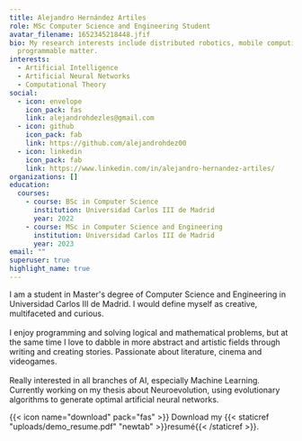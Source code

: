 ```yaml
---
title: Alejandro Hernández Artiles
role: MSc Computer Science and Engineering Student
avatar_filename: 1652345218448.jfif
bio: My research interests include distributed robotics, mobile computing and
  programmable matter.
interests:
  - Artificial Intelligence
  - Artificial Neural Networks
  - Computational Theory
social:
  - icon: envelope
    icon_pack: fas
    link: alejandrohdezles@gmail.com
  - icon: github
    icon_pack: fab
    link: https://github.com/alejandrohdez00
  - icon: linkedin
    icon_pack: fab
    link: https://www.linkedin.com/in/alejandro-hernandez-artiles/
organizations: []
education:
  courses:
    - course: BSc in Computer Science
      institution: Universidad Carlos III de Madrid
      year: 2022
    - course: MSc in Computer Science and Engineering
      institution: Universidad Carlos III de Madrid
      year: 2023
email: ""
superuser: true
highlight_name: true
---
```

<!--StartFragment-->

I am a student in Master's degree of Computer Science and Engineering in Universidad Carlos III de Madrid. I would define myself as creative, multifaceted and curious.\
\
I enjoy programming and solving logical and mathematical problems, but at the same time I love to dabble in more abstract and artistic fields through writing and creating stories. Passionate about literature, cinema and videogames.\
\
Really interested in all branches of AI, especially Machine Learning. Currently working on my thesis about Neuroevolution, using evolutionary algorithms to generate optimal artificial neural networks.

<!--EndFragment-->

{{< icon name="download" pack="fas" >}} Download my {{< staticref "uploads/demo_resume.pdf" "newtab" >}}resumé{{< /staticref >}}.